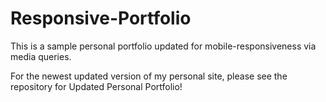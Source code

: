 # Responsive-Portfolio
This is a sample personal portfolio updated for mobile-responsiveness via media queries.

For the newest updated version of my personal site, please see the repository for Updated Personal Portfolio!

